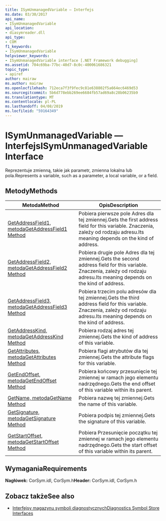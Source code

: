 ```yaml
---
title: ISymUnmanagedVariable — Interfejs
ms.date: 03/30/2017
api_name:
- ISymUnmanagedVariable
api_location:
- diasymreader.dll
api_type:
- COM
f1_keywords:
- ISymUnmanagedVariable
helpviewer_keywords:
- ISymUnmanagedVariable interface [.NET Framework debugging]
ms.assetid: 704c69ba-77bc-40d7-8c0c-400061686321
topic_type:
- apiref
author: mairaw
ms.author: mairaw
ms.openlocfilehash: 712eca7f3f9fec9c81e638802f5a664ec6469d53
ms.sourcegitcommit: 5b6d778ebb269ee6684fb57ad69a8c28b06235b9
ms.translationtype: MT
ms.contentlocale: pl-PL
ms.lasthandoff: 04/08/2019
ms.locfileid: "59164349"
---
```

# <a name="isymunmanagedvariable-interface"></a><span data-ttu-id="ec66e-102">ISymUnmanagedVariable — Interfejs</span><span class="sxs-lookup"><span data-stu-id="ec66e-102">ISymUnmanagedVariable Interface</span></span>
<span data-ttu-id="ec66e-103">Reprezentuje zmienną, takie jak parametr, zmienna lokalna lub pola.</span><span class="sxs-lookup"><span data-stu-id="ec66e-103">Represents a variable, such as a parameter, a local variable, or a field.</span></span>  
  
## <a name="methods"></a><span data-ttu-id="ec66e-104">Metody</span><span class="sxs-lookup"><span data-stu-id="ec66e-104">Methods</span></span>  
  
|<span data-ttu-id="ec66e-105">Metoda</span><span class="sxs-lookup"><span data-stu-id="ec66e-105">Method</span></span>|<span data-ttu-id="ec66e-106">Opis</span><span class="sxs-lookup"><span data-stu-id="ec66e-106">Description</span></span>|  
|------------|-----------------|  
|[<span data-ttu-id="ec66e-107">GetAddressField1, metoda</span><span class="sxs-lookup"><span data-stu-id="ec66e-107">GetAddressField1 Method</span></span>](../../../../docs/framework/unmanaged-api/diagnostics/isymunmanagedvariable-getaddressfield1-method.md)|<span data-ttu-id="ec66e-108">Pobiera pierwsze pole Adres dla tej zmiennej.</span><span class="sxs-lookup"><span data-stu-id="ec66e-108">Gets the first address field for this variable.</span></span> <span data-ttu-id="ec66e-109">Znaczenia, zależy od rodzaju adresu.</span><span class="sxs-lookup"><span data-stu-id="ec66e-109">Its meaning depends on the kind of address.</span></span>|  
|[<span data-ttu-id="ec66e-110">GetAddressField2, metoda</span><span class="sxs-lookup"><span data-stu-id="ec66e-110">GetAddressField2 Method</span></span>](../../../../docs/framework/unmanaged-api/diagnostics/isymunmanagedvariable-getaddressfield2-method.md)|<span data-ttu-id="ec66e-111">Pobiera drugie pole Adres dla tej zmiennej.</span><span class="sxs-lookup"><span data-stu-id="ec66e-111">Gets the second address field for this variable.</span></span> <span data-ttu-id="ec66e-112">Znaczenia, zależy od rodzaju adresu.</span><span class="sxs-lookup"><span data-stu-id="ec66e-112">Its meaning depends on the kind of address.</span></span>|  
|[<span data-ttu-id="ec66e-113">GetAddressField3, metoda</span><span class="sxs-lookup"><span data-stu-id="ec66e-113">GetAddressField3 Method</span></span>](../../../../docs/framework/unmanaged-api/diagnostics/isymunmanagedvariable-getaddressfield3-method.md)|<span data-ttu-id="ec66e-114">Pobiera trzecim polu adresów dla tej zmiennej.</span><span class="sxs-lookup"><span data-stu-id="ec66e-114">Gets the third address field for this variable.</span></span> <span data-ttu-id="ec66e-115">Znaczenia, zależy od rodzaju adresu.</span><span class="sxs-lookup"><span data-stu-id="ec66e-115">Its meaning depends on the kind of address.</span></span>|  
|[<span data-ttu-id="ec66e-116">GetAddressKind, metoda</span><span class="sxs-lookup"><span data-stu-id="ec66e-116">GetAddressKind Method</span></span>](../../../../docs/framework/unmanaged-api/diagnostics/isymunmanagedvariable-getaddresskind-method.md)|<span data-ttu-id="ec66e-117">Pobiera rodzaj adres tej zmiennej.</span><span class="sxs-lookup"><span data-stu-id="ec66e-117">Gets the kind of address of this variable.</span></span>|  
|[<span data-ttu-id="ec66e-118">GetAttributes, metoda</span><span class="sxs-lookup"><span data-stu-id="ec66e-118">GetAttributes Method</span></span>](../../../../docs/framework/unmanaged-api/diagnostics/isymunmanagedvariable-getattributes-method.md)|<span data-ttu-id="ec66e-119">Pobiera flagi atrybutów dla tej zmiennej.</span><span class="sxs-lookup"><span data-stu-id="ec66e-119">Gets the attribute flags for this variable.</span></span>|  
|[<span data-ttu-id="ec66e-120">GetEndOffset, metoda</span><span class="sxs-lookup"><span data-stu-id="ec66e-120">GetEndOffset Method</span></span>](../../../../docs/framework/unmanaged-api/diagnostics/isymunmanagedvariable-getendoffset-method.md)|<span data-ttu-id="ec66e-121">Pobiera końcowy przesunięcie tej zmiennej w ramach jego elementu nadrzędnego.</span><span class="sxs-lookup"><span data-stu-id="ec66e-121">Gets the end offset of this variable within its parent.</span></span>|  
|[<span data-ttu-id="ec66e-122">GetName, metoda</span><span class="sxs-lookup"><span data-stu-id="ec66e-122">GetName Method</span></span>](../../../../docs/framework/unmanaged-api/diagnostics/isymunmanagedvariable-getname-method.md)|<span data-ttu-id="ec66e-123">Pobiera nazwę tej zmiennej.</span><span class="sxs-lookup"><span data-stu-id="ec66e-123">Gets the name of this variable.</span></span>|  
|[<span data-ttu-id="ec66e-124">GetSignature, metoda</span><span class="sxs-lookup"><span data-stu-id="ec66e-124">GetSignature Method</span></span>](../../../../docs/framework/unmanaged-api/diagnostics/isymunmanagedvariable-getsignature-method.md)|<span data-ttu-id="ec66e-125">Pobiera podpis tej zmiennej.</span><span class="sxs-lookup"><span data-stu-id="ec66e-125">Gets the signature of this variable.</span></span>|  
|[<span data-ttu-id="ec66e-126">GetStartOffset, metoda</span><span class="sxs-lookup"><span data-stu-id="ec66e-126">GetStartOffset Method</span></span>](../../../../docs/framework/unmanaged-api/diagnostics/isymunmanagedvariable-getstartoffset-method.md)|<span data-ttu-id="ec66e-127">Pobiera Przesunięcie początku tej zmiennej w ramach jego elementu nadrzędnego.</span><span class="sxs-lookup"><span data-stu-id="ec66e-127">Gets the start offset of this variable within its parent.</span></span>|  
  
## <a name="requirements"></a><span data-ttu-id="ec66e-128">Wymagania</span><span class="sxs-lookup"><span data-stu-id="ec66e-128">Requirements</span></span>  
 <span data-ttu-id="ec66e-129">**Nagłówek:** CorSym.idl, CorSym.h</span><span class="sxs-lookup"><span data-stu-id="ec66e-129">**Header:** CorSym.idl, CorSym.h</span></span>  
  
## <a name="see-also"></a><span data-ttu-id="ec66e-130">Zobacz także</span><span class="sxs-lookup"><span data-stu-id="ec66e-130">See also</span></span>

- [<span data-ttu-id="ec66e-131">Interfejsy magazynu symboli diagnostycznych</span><span class="sxs-lookup"><span data-stu-id="ec66e-131">Diagnostics Symbol Store Interfaces</span></span>](../../../../docs/framework/unmanaged-api/diagnostics/diagnostics-symbol-store-interfaces.md)
